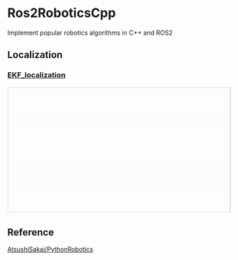 # Ros2RoboticsCpp

Implement popular robotics algorithms in C++ and ROS2

## Localization

### [EKF_localization](./src/ekf_localization/)

<p align="center">
<img src="https://github.com/quangnhat185/Media/blob/main/ros2RoboticsCpp/EKF_localization.gif" width="960" />
</p>


## Reference
[AtsushiSakai/PythonRobotics](https://github.com/AtsushiSakai/PythonRobotics)